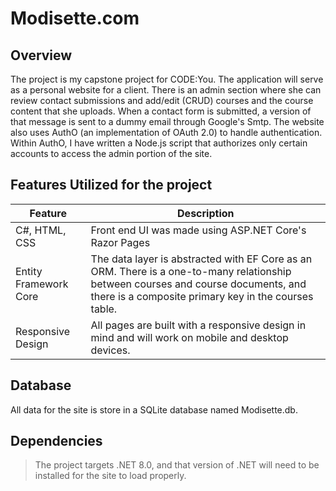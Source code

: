 # Modisette.com

## Overview

The project is my capstone project for CODE:You. The application will serve as a personal website for a client. There is an admin section where she can review contact submissions and add/edit (CRUD) courses and the course content that she uploads. When a contact form is submitted, a version of that message is sent to a dummy email through Google's Smtp. The website also uses AuthO (an implementation of OAuth 2.0) to handle authentication. Within AuthO, I have written a Node.js script that authorizes only certain accounts to access the admin portion of the site.   

## Features Utilized for the project

  | Feature        | Description                           |
  |----------------|---------------------------------------|
  | C#, HTML, CSS | Front end UI was made using ASP.NET Core's Razor Pages |
  | Entity Framework Core | The data layer is abstracted with EF Core as an ORM. There is a one-to-many relationship between courses and course documents, and there is a composite primary key in the courses table. |
  | Responsive Design | All pages are built with a responsive design in mind and will work on mobile and desktop devices. |
   
## Database

All data for the site is store in a SQLite database named Modisette.db.

## Dependencies

> The project targets .NET 8.0, and that version of .NET will need to be installed for the site to load properly. 
